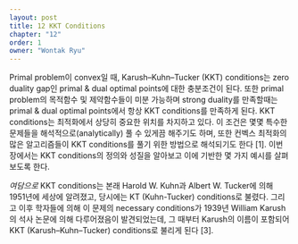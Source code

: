 ```yaml
---
layout: post
title: 12 KKT Conditions
chapter: "12"
order: 1
owner: "Wontak Ryu"
---
```


Primal problem이 convex일 때, Karush–Kuhn–Tucker (KKT) conditions는 zero duality gap인 primal & dual optimal points에 대한 충분조건이 된다. 또한 primal problem의 목적함수 및 제약함수들이 미분 가능하며 strong duality를 만족할때는 primal & dual optimal points에서 항상 KKT conditions를 만족하게 된다. KKT conditions는 최적화에서 상당히 중요한 위치를 차지하고 있다. 이 조건은 몇몇 특수한 문제들을 해석적으로(analytically) 풀 수 있게끔 해주기도 하며, 또한 컨벡스 최적화의 많은 알고리즘들이 KKT conditions를 풀기 위한 방법으로 해석되기도 한다 [1]. 이번 장에서는 KKT conditions의 정의와 성질을 알아보고 이에 기반한 몇 가지 예시를 살펴보도록 한다.

*여담으로* KKT conditions는 본래 Harold W. Kuhn과 Albert W. Tucker에 의해 1951년에 세상에 알려졌고, 당시에는 KT (Kuhn-Tucker) conditions로 불렸다. 그리고 이후 학자들에 의해 이 문제의 necessary conditions가 1939년 William Karush의 석사 논문에 의해 다루어졌음이 발견되었는데, 그 때부터 Karush의 이름이 포함되어 KKT (Karush–Kuhn–Tucker) conditions로 불리게 된다 [3].